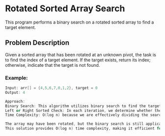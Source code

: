 # Rotated Sorted Array Search

This program performs a binary search on a rotated sorted array to find a target element.

## Problem Description
Given a sorted array that has been rotated at an unknown pivot, the task is to find the index of a target element. If the target exists, return its index; otherwise, indicate that the target is not found.

### Example:
```cpp
Input: arr[] = {4,5,6,7,0,1,2}, target = 0
Output: 4

Approach:
Binary Search: This algorithm utilizes binary search to find the target, even though the array has been rotated.
Left or Right Sorted Check: In each iteration, we determine whether the left or right half of the array is sorted and adjust the search range accordingly.
Time Complexity: O(log n) because we are effectively dividing the search space in half at each step.

The array may have been rotated, but the binary search is still applicable by determining which half of the array is sorted.
This solution provides O(log n) time complexity, making it efficient for large arrays.
